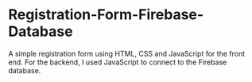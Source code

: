 # Registration-Form-Firebase-Database
A simple registration form using HTML, CSS and JavaScript for the front end. For the backend, I used JavaScript to connect to the Firebase database. 
